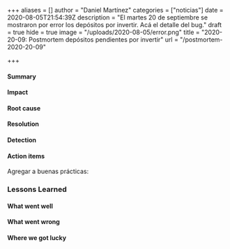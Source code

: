 +++
aliases = []
author = "Daniel Martínez"
categories = ["noticias"]
date = 2020-08-05T21:54:39Z
description = "El martes 20 de septiembre se mostraron por error los depósitos por invertir. Acá el detalle del bug."
draft = true
hide = true
image = "/uploads/2020-08-05/error.png"
title = "2020-20-09: Postmortem depósitos pendientes por invertir"
url = "/postmortem-2020-20-09"

+++
#### Summary

#### Impact

#### Root cause

#### Resolution

#### Detection

#### Action items

Agregar a buenas prácticas:

### Lessons Learned

#### What went well

#### What went wrong

#### Where we got lucky